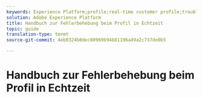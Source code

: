 ```yaml
---
keywords: Experience Platform;profile;real-time customer profile;troubleshooting;API
solution: Adobe Experience Platform
title: Handbuch zur Fehlerbehebung beim Profil in Echtzeit
topic: guide
translation-type: tm+mt
source-git-commit: 4eb0324b8dec60969b94b81196a49a2c737de0b5

---
```



# Handbuch zur Fehlerbehebung beim Profil in Echtzeit
